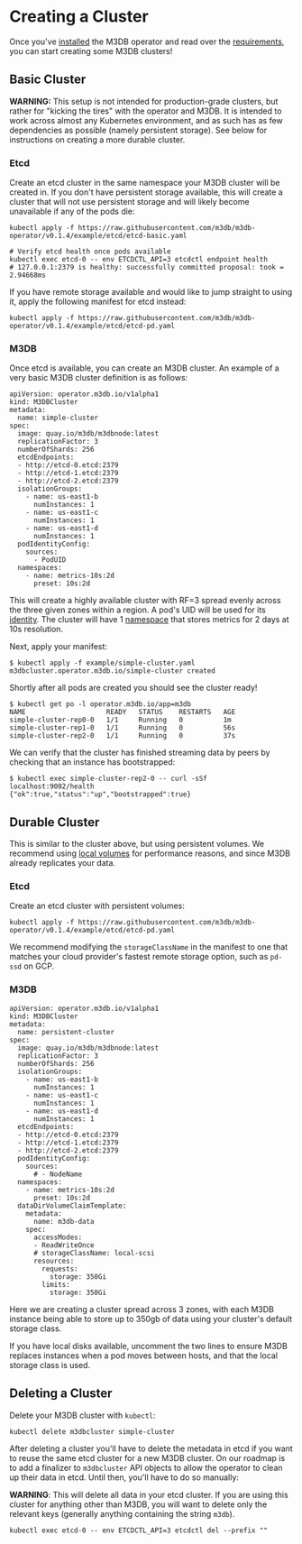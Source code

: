 # Creating a Cluster

Once you've [installed](installation) the M3DB operator and read over the [requirements](requirements), you can start
creating some M3DB clusters!

## Basic Cluster

**WARNING:** This setup is not intended for production-grade clusters, but rather for "kicking the tires" with the
operator and M3DB. It is intended to work across almost any Kubernetes environment, and as such has as few dependencies
as possible (namely persistent storage). See below for instructions on creating a more durable cluster.

### Etcd

Create an etcd cluster in the same namespace your M3DB cluster will be created in. If you don't have persistent storage
available, this will create a cluster that will not use persistent storage and will likely become unavailable if any of
the pods die:

```
kubectl apply -f https://raw.githubusercontent.com/m3db/m3db-operator/v0.1.4/example/etcd/etcd-basic.yaml

# Verify etcd health once pods available
kubectl exec etcd-0 -- env ETCDCTL_API=3 etcdctl endpoint health
# 127.0.0.1:2379 is healthy: successfully committed proposal: took = 2.94668ms
```

If you have remote storage available and would like to jump straight to using it, apply the following manifest for etcd
instead:
```
kubectl apply -f https://raw.githubusercontent.com/m3db/m3db-operator/v0.1.4/example/etcd/etcd-pd.yaml
```

### M3DB

Once etcd is available, you can create an M3DB cluster. An example of a very basic M3DB cluster definition is as
follows:
```
apiVersion: operator.m3db.io/v1alpha1
kind: M3DBCluster
metadata:
  name: simple-cluster
spec:
  image: quay.io/m3db/m3dbnode:latest
  replicationFactor: 3
  numberOfShards: 256
  etcdEndpoints:
  - http://etcd-0.etcd:2379
  - http://etcd-1.etcd:2379
  - http://etcd-2.etcd:2379
  isolationGroups:
    - name: us-east1-b
      numInstances: 1
    - name: us-east1-c
      numInstances: 1
    - name: us-east1-d
      numInstances: 1
  podIdentityConfig:
    sources:
      - PodUID
  namespaces:
    - name: metrics-10s:2d
      preset: 10s:2d
```

This will create a highly available cluster with RF=3 spread evenly across the three given zones within a region. A
pod's UID will be used for its [identity][pod-identity]. The cluster will have 1 [namespace](namespace) that stores
metrics for 2 days at 10s resolution.

Next, apply your manifest:
```
$ kubectl apply -f example/simple-cluster.yaml
m3dbcluster.operator.m3db.io/simple-cluster created
```

Shortly after all pods are created you should see the cluster ready!

```
$ kubectl get po -l operator.m3db.io/app=m3db
NAME                    READY   STATUS    RESTARTS   AGE
simple-cluster-rep0-0   1/1     Running   0          1m
simple-cluster-rep1-0   1/1     Running   0          56s
simple-cluster-rep2-0   1/1     Running   0          37s
```

We can verify that the cluster has finished streaming data by peers by checking that an instance has bootstrapped:
```
$ kubectl exec simple-cluster-rep2-0 -- curl -sSf localhost:9002/health
{"ok":true,"status":"up","bootstrapped":true}
```

## Durable Cluster

This is similar to the cluster above, but using persistent volumes. We recommend using [local volumes][local-volumes]
for performance reasons, and since M3DB already replicates your data.

### Etcd

Create an etcd cluster with persistent volumes:
```
kubectl apply -f https://raw.githubusercontent.com/m3db/m3db-operator/v0.1.4/example/etcd/etcd-pd.yaml
```

We recommend modifying the `storageClassName` in the manifest to one that matches your cloud provider's fastest remote
storage option, such as `pd-ssd` on GCP.

### M3DB

```
apiVersion: operator.m3db.io/v1alpha1
kind: M3DBCluster
metadata:
  name: persistent-cluster
spec:
  image: quay.io/m3db/m3dbnode:latest
  replicationFactor: 3
  numberOfShards: 256
  isolationGroups:
    - name: us-east1-b
      numInstances: 1
    - name: us-east1-c
      numInstances: 1
    - name: us-east1-d
      numInstances: 1
  etcdEndpoints:
  - http://etcd-0.etcd:2379
  - http://etcd-1.etcd:2379
  - http://etcd-2.etcd:2379
  podIdentityConfig:
    sources:
      # - NodeName
  namespaces:
    - name: metrics-10s:2d
      preset: 10s:2d
  dataDirVolumeClaimTemplate:
    metadata:
      name: m3db-data
    spec:
      accessModes:
      - ReadWriteOnce
      # storageClassName: local-scsi
      resources:
        requests:
          storage: 350Gi
        limits:
          storage: 350Gi
```

Here we are creating a cluster spread across 3 zones, with each M3DB instance being able to store up to 350gb of data
using your cluster's default storage class.

If you have local disks available, uncomment the two lines to ensure M3DB replaces instances when a pod moves between
hosts, and that the local storage class is used.

## Deleting a Cluster

Delete your M3DB cluster with `kubectl`:
```
kubectl delete m3dbcluster simple-cluster
```

After deleting a cluster you'll have to delete the metadata in etcd if you want to reuse the same etcd cluster for a new
M3DB cluster. On our roadmap is to add a finalizer to `m3dbcluster` API objects to allow the operator to clean up their
data in etcd. Until then, you'll have to do so manually:

**WARNING**: This will delete all data in your etcd cluster. If you are using this cluster for anything other than M3DB,
you will want to delete only the relevant keys (generally anything containing the string `m3db`).

```
kubectl exec etcd-0 -- env ETCDCTL_API=3 etcdctl del --prefix ""
```

[pod-identity]: ../configuration/pod_identity
[local-volumes]: https://kubernetes.io/blog/2018/04/13/local-persistent-volumes-beta/
